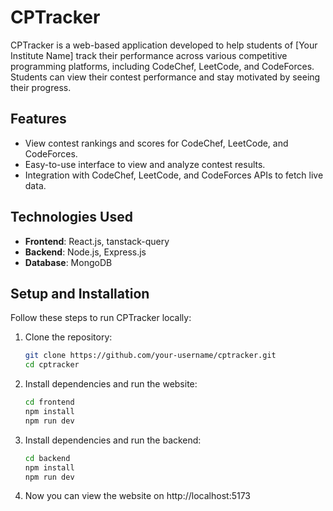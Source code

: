 # CPTracker

CPTracker is a web-based application developed to help students of [Your Institute Name] track their performance across various competitive programming platforms, including CodeChef, LeetCode, and CodeForces. Students can view their contest performance and stay motivated by seeing their progress.

## Features

- View contest rankings and scores for CodeChef, LeetCode, and CodeForces.
- Easy-to-use interface to view and analyze contest results.
- Integration with CodeChef, LeetCode, and CodeForces APIs to fetch live data.
  
## Technologies Used

- **Frontend**: React.js, tanstack-query
- **Backend**: Node.js, Express.js
- **Database**: MongoDB

## Setup and Installation

Follow these steps to run CPTracker locally:

1. Clone the repository:
   ```bash
   git clone https://github.com/your-username/cptracker.git
   cd cptracker
2. Install dependencies and run the website:
   ```bash
   cd frontend
   npm install
   npm run dev
3. Install dependencies and run the backend:
   ```bash
   cd backend
   npm install
   npm run dev
4. Now you can view the website on http://localhost:5173

